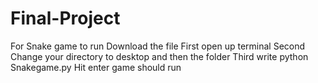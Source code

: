 # Final-Project
For Snake game to run Download the file
First open up terminal
Second Change your directory to desktop and then the folder
Third write python Snakegame.py
Hit enter 
game should run
